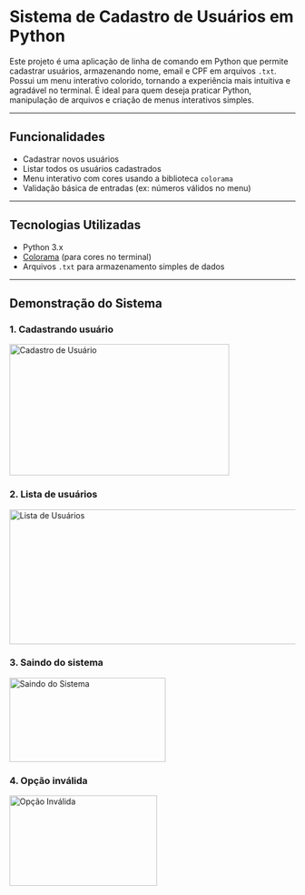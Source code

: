 # Sistema de Cadastro de Usuários em Python

Este projeto é uma aplicação de linha de comando em Python que permite cadastrar usuários, armazenando nome, email e CPF em arquivos `.txt`. Possui um menu interativo colorido, tornando a experiência mais intuitiva e agradável no terminal. É ideal para quem deseja praticar Python, manipulação de arquivos e criação de menus interativos simples.

---

## Funcionalidades

- Cadastrar novos usuários  
- Listar todos os usuários cadastrados  
- Menu interativo com cores usando a biblioteca `colorama`  
- Validação básica de entradas (ex: números válidos no menu)

---

## Tecnologias Utilizadas

- Python 3.x  
- [Colorama](https://pypi.org/project/colorama/) (para cores no terminal)  
- Arquivos `.txt` para armazenamento simples de dados  

---

## Demonstração do Sistema

### 1. Cadastrando usuário
<img width="387" height="231" alt="Cadastro de Usuário" src="https://github.com/user-attachments/assets/341fb2f1-b61e-416b-9044-88578909db0d" />

### 2. Lista de usuários
<img width="777" height="237" alt="Lista de Usuários" src="https://github.com/user-attachments/assets/e370ea6d-5fa4-4123-b2bf-7669e5f59ea2" />

### 3. Saindo do sistema
<img width="275" height="148" alt="Saindo do Sistema" src="https://github.com/user-attachments/assets/bde77f02-85b4-432c-8de4-6c414cc54bbc" />

### 4. Opção inválida
<img width="260" height="159" alt="Opção Inválida" src="https://github.com/user-attachments/assets/e79e17a6-e37b-4e88-970f-9c0e8889a334" />
